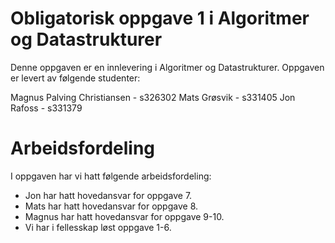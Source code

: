 # Obligatorisk oppgave 1 i Algoritmer og Datastrukturer

Denne oppgaven er en innlevering i Algoritmer og Datastrukturer. 
Oppgaven er levert av følgende studenter:

Magnus Palving Christiansen - s326302 Mats Grøsvik - s331405 Jon Rafoss - s331379


# Arbeidsfordeling

I oppgaven har vi hatt følgende arbeidsfordeling:
* Jon har hatt hovedansvar for oppgave 7. 
* Mats har hatt hovedansvar for oppgave 8. 
* Magnus har hatt hovedansvar for oppgave 9-10. 
* Vi har i fellesskap løst oppgave 1-6. 


